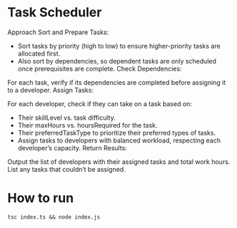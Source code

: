 # Task Scheduler

Approach
Sort and Prepare Tasks:

 - Sort tasks by priority (high to low) to ensure higher-priority tasks are allocated first.
 - Also sort by dependencies, so dependent tasks are only scheduled once prerequisites are complete.
Check Dependencies:

For each task, verify if its dependencies are completed before assigning it to a developer.
Assign Tasks:

For each developer, check if they can take on a task based on:
 - Their skillLevel vs. task difficulty.
 - Their maxHours vs. hoursRequired for the task.
 - Their preferredTaskType to prioritize their preferred types of tasks.
 - Assign tasks to developers with balanced workload, respecting each developer’s capacity.
Return Results:

Output the list of developers with their assigned tasks and total work hours.
List any tasks that couldn’t be assigned.
# How to run 
`tsc index.ts && node index.js` 

